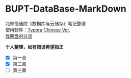 # BUPT-DataBase-MarkDown
北邮信通院《数据库与云储存》笔记整理  
使用软件：[Typora](https://www.typora.io/) [Chinese Ver.](https://www.typora.net/)  
[我网盘的分流](http://abc.charlieqyq.top:5000/sharing/IDf6VLH3o)  

**个人整理，如有错误希望指正**
- [x] 第一章
- [x] 第二章
- [ ] 第三章
